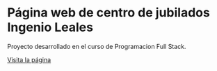 # Página web de centro de jubilados Ingenio Leales

Proyecto desarrollado en el curso de Programacion Full Stack.

[Visita la página](https://centrojubiladosingleales.netlify.app/)
